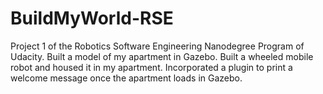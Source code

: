 # BuildMyWorld-RSE
Project 1 of the Robotics Software Engineering Nanodegree Program of Udacity. 
Built a model of my apartment in Gazebo. 
Built a wheeled mobile robot and housed it in my apartment.
Incorporated a plugin to print a welcome message once the apartment loads in Gazebo.
